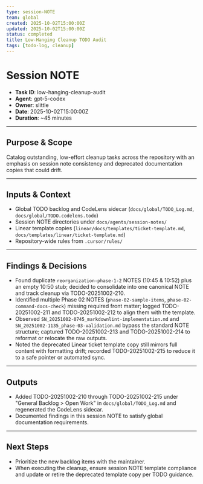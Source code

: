 ```yaml
---
type: session-NOTE
team: global
created: 2025-10-02T15:00:00Z
updated: 2025-10-02T15:00:00Z
status: completed
title: Low-Hanging Cleanup TODO Audit
tags: [todo-log, cleanup]
---
```


# Session NOTE

- **Task ID**: low-hanging-cleanup-audit
- **Agent**: gpt-5-codex
- **Owner**: slittle
- **Date**: 2025-10-02T15:00:00Z
- **Duration**: ~45 minutes

---

## Purpose & Scope

Catalog outstanding, low-effort cleanup tasks across the repository with an emphasis on
session note consistency and deprecated documentation copies that could drift.

---

## Inputs & Context

- Global TODO backlog and CodeLens sidecar (`docs/global/TODO_Log.md`, `docs/global/TODO.codelens.todo`)
- Session NOTE directories under `docs/agents/session-notes/`
- Linear template copies (`linear/docs/templates/ticket-template.md`, `docs/templates/linear/ticket-template.md`)
- Repository-wide rules from `.cursor/rules/`

---

## Findings & Decisions

- Found duplicate `reorganization-phase-1-2` NOTES (10:45 & 10:52) plus an empty 10:50 stub; decided to
  consolidate into one canonical NOTE and track cleanup via TODO-20251002-210.
- Identified multiple Phase 02 NOTES (`phase-02-sample-items`, `phase-02-command-docs-check`) missing
  required front matter; logged TODO-20251002-211 and TODO-20251002-212 to align them with the template.
- Observed `SN_20251002-0745_markdownlint-implementation.md` and
  `SN_20251002-1135_phase-03-validation.md` bypass the standard NOTE structure; captured
  TODO-20251002-213 and TODO-20251002-214 to reformat or relocate the raw outputs.
- Noted the deprecated Linear ticket template copy still mirrors full content with formatting drift;
  recorded TODO-20251002-215 to reduce it to a safe pointer or automated sync.

---

## Outputs

- Added TODO-20251002-210 through TODO-20251002-215 under "General Backlog > Open Work" in
  `docs/global/TODO_Log.md` and regenerated the CodeLens sidecar.
- Documented findings in this session NOTE to satisfy global documentation requirements.

---

## Next Steps

- Prioritize the new backlog items with the maintainer.
- When executing the cleanup, ensure session NOTE template compliance and update or retire the
  deprecated template copy per TODO guidance.
